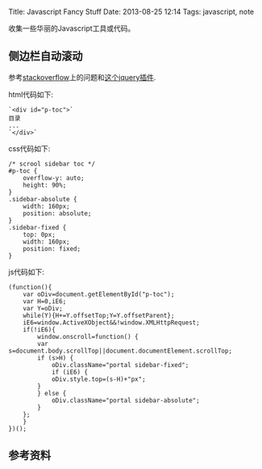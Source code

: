 Title: Javascript Fancy Stuff
Date: 2013-08-25 12:14
Tags: javascript, note

收集一些华丽的Javascript工具或代码。

## 侧边栏自动滚动

参考[stackoverflow](http://stackoverflow.com/questions/9350461/how-to-add-css-style-if-user-scroll-page-over-112px/9350600#9350600)上的问题和[这个jquery插件](https://github.com/cheald/floatingFixed/blob/master/jquery.floatingFixed.js).

html代码如下:

	`<div id="p-toc">`
	目录
	...
	`</div>`

css代码如下:

	/* scrool sidebar toc */
	#p-toc {
	    overflow-y: auto;
	    height: 90%;
	}
	.sidebar-absolute {
	    width: 160px;
	    position: absolute;
	}
	.sidebar-fixed {
	    top: 0px;
	    width: 160px;
	    position: fixed;
	}

js代码如下:

	(function(){
	    var oDiv=document.getElementById("p-toc");
	    var H=0,iE6;
	    var Y=oDiv;
	    while(Y){H+=Y.offsetTop;Y=Y.offsetParent};
	    iE6=window.ActiveXObject&&!window.XMLHttpRequest;
	    if(!iE6){
	        window.onscroll=function() {
		    var s=document.body.scrollTop||document.documentElement.scrollTop;
		    if (s>H) {
		        oDiv.className="portal sidebar-fixed";
		        if (iE6) {
			    oDiv.style.top=(s-H)+"px";
			}
		    } else {
		        oDiv.className="portal sidebar-absolute";
		    }
		};
	    }
	})();

## 参考资料

